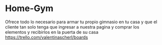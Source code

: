 # Home-Gym
Ofrece todo lo necesario para armar tu propio gimnasio en tu casa y que el cliente tan solo tenga que ingresar a nuestra pagina y comprar los elementos y recibirlos en la puerta de su casa 
https://trello.com/valentinascherl/boards
